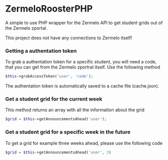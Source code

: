 # ZermeloRoosterPHP
A simple to use PHP wrapper for the Zermelo API to get student grids out of the Zermelo zportal.

This project does not have any connections to Zermelo itself!

### Getting a authentation token
To grab a authentation token for a specific student, you will need a code, that you can get from the Zermelo zportral itself.
Use the following method

```php
$this->grabAccessToken('user', 'code');
```
The authentation token is automatically saved to a cache file (cache.json).

### Get a student grid for the current week

This method returns an array with all the information about the grid

```php
$grid = $this->getAnnouncementsAhead('user');
```

### Get a student grid for a specific week in the future

To get a grid for example three weeks ahead, please use the following code

```php
$grid = $this->getAnnouncementsAhead('user', 3)
```
